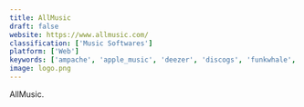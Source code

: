 ```yaml
---
title: AllMusic
draft: false 
website: https://www.allmusic.com/
classification: ['Music Softwares']
platform: ['Web']
keywords: ['ampache', 'apple_music', 'deezer', 'discogs', 'funkwhale', 'jamendo', 'last.fm', 'libre.fm', 'mp3raid', 'mp3skull', 'pandora', 'radiosure', 'rate_your_music', 'sonerezh', 'emp3_downloads', 'icloud', 'streamsquid']
image: logo.png
---
```

AllMusic.
